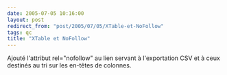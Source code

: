 ```yaml
---
date: 2005-07-05 10:16:00
layout: post
redirect_from: "post/2005/07/05/XTable-et-NoFollow"
tags: qc
title: "XTable et NoFollow"
---
```


Ajouté l'attribut rel="nofollow" au lien servant à l'exportation CSV et à
ceux destinés au tri sur les en-têtes de colonnes.
